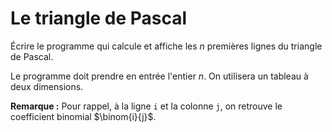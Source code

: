 # Le triangle de Pascal

Écrire le programme qui calcule et affiche les $n$ premières lignes du triangle de Pascal.

Le programme doit prendre en entrée l'entier $n$. On utilisera un tableau à deux dimensions.

**Remarque :** Pour rappel, à la ligne `i` et la colonne `j`, on retrouve le coefficient binomial $\binom{i}{j}$.
